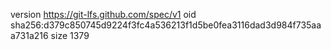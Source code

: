 version https://git-lfs.github.com/spec/v1
oid sha256:d379c850745d9224f3fc4a536213f1d5be0fea3116dad3d984f735aaa731a216
size 1379
